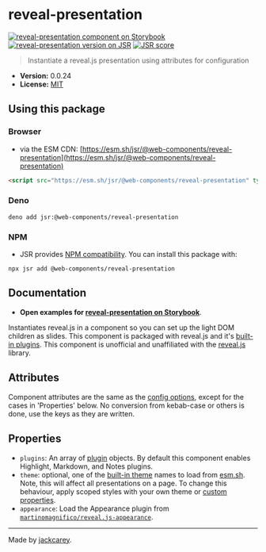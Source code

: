 # reveal-presentation

[![reveal-presentation component on Storybook](https://cdn.jsdelivr.net/gh/storybookjs/brand@main/badge/badge-storybook.svg)](https://jackcarey.co.uk/web-components/docs/?path=/docs/components-reveal-presentation) [![reveal-presentation version on JSR](https://jsr.io/badges/@web-components/reveal-presentation)](https://jsr.io/@web-components/reveal-presentation/versions) [![JSR score](https://jsr.io/badges/@web-components/reveal-presentation/score)](https://jsr.io/@web-components/reveal-presentation/score)

> Instantiate a reveal.js presentation using attributes for configuration

-   **Version:** 0.0.24
-   **License:** [MIT](./LICENSE.md)

## Using this package

### Browser

-   via the ESM CDN: [https://esm.sh/jsr/@web-components/reveal-presentation](https://esm.sh/jsr/@web-components/reveal-presentation)

```html
<script src="https://esm.sh/jsr/@web-components/reveal-presentation" type="module"></script>
```

### Deno

```
deno add jsr:@web-components/reveal-presentation
```

### NPM

-   JSR provides [NPM compatibility](https://jsr.io/docs/npm-compatibility). You can install this package with:

```
npx jsr add @web-components/reveal-presentation
```

## Documentation

-   **Open examples for [reveal-presentation on Storybook](https://jackcarey.co.uk/web-components/docs/?path=/docs/components-reveal-presentation)**.

Instantiates reveal.js in a component so you can set up the light DOM children as slides. This component is packaged with reveal.js and it's [built-in plugins](https://revealjs.com/plugins/#built-in-plugins). This component is unofficial and unaffiliated with the [reveal.js](https://revealjs.com/) library.

## Attributes

Component attributes are the same as the [config options](https://revealjs.com/config/), except for the cases in 'Properties' below. No conversion from kebab-case or others is done, use the keys as they are written.

## Properties

-   `plugins`: An array of [plugin](https://revealjs.com/plugins/) objects. By default this component enables Highlight, Markdown, and Notes plugins.
-   `theme`: optional, one of the [built-in theme](https://revealjs.com/themes/) names to load from [esm.sh](https://esm.sh). Note, this will affect all presentations on a page. To change this behaviour, apply scoped styles with your own theme or [custom properties](https://revealjs.com/themes/#custom-properties).
-   `appearance`: Load the Appearance plugin from [`martinomagnifico/reveal.js-appearance`](https://github.com/martinomagnifico/reveal.js-appearance).


---

Made by [jackcarey](https://jackcarey.co.uk).
